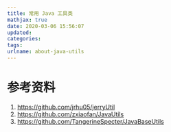 ```yaml
---
title: 常用 Java 工具类
mathjax: true
date: 2020-03-06 15:56:07
updated:
categories:
tags:
urlname: about-java-utils
---
```




<!-- more -->





# 参考资料

1. https://github.com/jrhu05/jerryUtil
2. https://github.com/zxiaofan/JavaUtils
3. https://github.com/TangerineSpecter/JavaBaseUtils